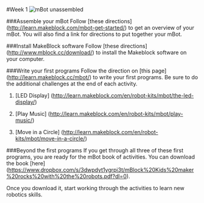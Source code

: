 #Week 1
![mBot unassembled](http://learn.makeblock.com/wp-content/uploads/2015/05/mBot-2.4G.jpg)


###Assemble your mBot
Follow [these directions] (http://learn.makeblock.com/mbot-get-started/) to get an overview of your mBot. You will also find a link for directions to put together your mBot.

###Install MakeBlock software
Follow [these directions] (http://www.mblock.cc/download/) to install the Makeblock software on your computer.

###Write your first programs
Follow the direction on [this page] (http://learn.makeblock.cc/mbot/) to write your first programs. Be sure to do the additional challenges at the end of each activity.

1. [LED Display] (http://learn.makeblock.com/en/robot-kits/mbot/the-led-display/)

2. [Play Music] (http://learn.makeblock.com/en/robot-kits/mbot/play-music/)

3. [Move in a Circle] (http://learn.makeblock.com/en/robot-kits/mbot/move-in-a-circle/)

###Beyond the first programs
If you get through all three of these first programs, you are ready for the mBot book of activities.
You can download the book [here] (https://www.dropbox.com/s/3dwpdyt1ygrpi3t/mBlock%20Kids%20maker%20rocks%20with%20the%20robots.pdf?dl=0).

Once you download it, start working through the activities to learn new robotics skills.
